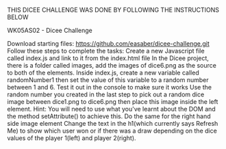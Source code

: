 THIS DICEE CHALLENGE WAS DONE BY FOLLOWING THE INSTRUCTIONS BELOW

WK05AS02 - Dicee Challenge

Download starting files:
https://github.com/easaber/dicee-challenge.git
Follow these steps to complete the tasks:
Create a new Javascript file called index.js and link to it from the index.html file
In the Dicee project, there is a folder called images, add the images of dice6.png as the
source to both of the elements.
Inside index.js, create a new variable called randomNumber1 then set the value of this
variable to a random number between 1 and 6. Test it out in the console to make sure it
works
Use the random number you created in the last step to pick out a random dice image
between dice1.png to dice6.png then place this image inside the left element. Hint: You will
need to use what you've learnt about the DOM and the method setAttribute() to achieve this.
Do the same for the right hand side image element
Change the text in the h1(which currently says Refresh Me) to show which user won or if
there was a draw depending on the dice values of the player 1(left) and player 2(right).